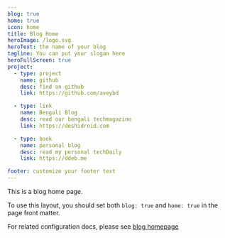 ```yaml
---
blog: true
home: true
icon: home
title: Blog Home
heroImage: /logo.svg
heroText: the name of your blog
tagline: You can put your slogan here
heroFullScreen: true
project:
  - type: project
    name: github
    desc: find on github
    link: https://github.com/aveybd

  - type: link
    name: Bengali Blog
    desc: read our bengali techmagazine
    link: https://deshidroid.com

  - type: book
    name: personal blog
    desc: read my personal techDaily
    link: https://ddeb.me

footer: customize your footer text
---
```


This is a blog home page.

To use this layout, you should set both `blog: true` and `home: true` in the page front matter.

For related configuration docs, please see [blog homepage](https://vuepress-theme-hope.github.io/guide/blog/home/)
